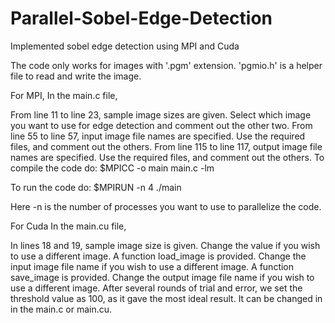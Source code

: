 # Parallel-Sobel-Edge-Detection
Implemented sobel edge detection using MPI and Cuda

The code only works for images with '.pgm' extension. 'pgmio.h' is a helper file to read and write the image.

For MPI, In the main.c file,

From line 11 to line 23, sample image sizes are given. Select which image you want to use for edge detection and comment out the other two.
From line 55 to line 57, input image file names are specified. Use the required files, and comment out the others.
From line 115 to line 117, output image file names are specified. Use the required files, and comment out the others.
To compile the code do: $MPICC -o main main.c -lm

To run the code do: $MPIRUN -n 4 ./main

Here -n is the number of processes you want to use to parallelize the code.

For Cuda In the main.cu file,

In lines 18 and 19, sample image size is given. Change the value if you wish to use a different image.
A function load_image is provided. Change the input image file name if you wish to use a different image.
A function save_image is provided. Change the output image file name if you wish to use a different image.
After several rounds of trial and error, we set the threshold value as 100, as it gave the most ideal result. It can be changed in in the main.c or main.cu.
